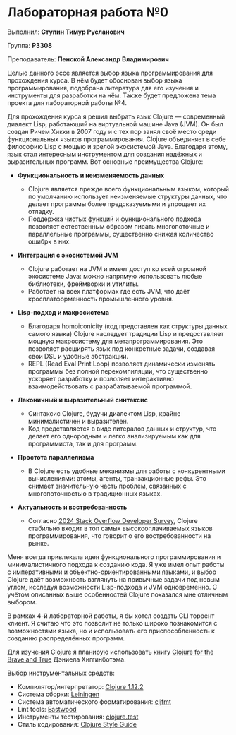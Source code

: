 # Лабораторная работа №0

Выполнил: **Ступин Тимур Русланович**

Группа: **P3308**

Преподаватель: **Пенской Александр Владимирович**

Целью данного эссе является выбор языка программирования для прохождения курса. В нём будет обоснован выбор языка программирования, подобрана литература для его изучения и инструменты для разработки на нём. Также будет предложена тема проекта для лабораторной работы №4.

Для прохождения курса я решил выбрать язык Clojure — современный диалект Lisp, работающий на виртуальной машине Java (JVM). Он был создан Ричем Хикки в 2007 году и с тех пор занял своё место среди функциональных языков программирования. Clojure объединяет в себе философию Lisp с мощью и зрелой экосистемой Java. Благодаря этому, язык стал интересным инструментом для создания надёжных и выразительных программ. Вот основные преимущества Clojure:

- **Функциональность и неизменяемость данных**

  - Clojure является прежде всего функциональным языком, который по умолчанию использует неизменяемые структуры данных, что делает программы более предсказуемыми и упрощает их отладку.
  - Поддержка чистых функций и функционального подхода позволяет естественным образом писать многопоточные и параллельные программы, существенно снижая количество ошибрк в них.

- **Интеграция с экосистемой JVM**

  - Clojure работает на JVM и имеет доступ ко всей огромной экосистеме Java: можно напрямую использовать любые библиотеки, фреймворки и утилиты.
  - Работает на всех платформах где есть JVM, что даёт кросплатформенность промышленного уровня.

- **Lisp-подход и макросистема**

  - Благодаря homoiconicity (код представлен как структуры данных самого языка) Clojure наследует традиции Lisp и предоставляет мощную макросистему для метапрограммирования. Это позволяет расширять язык под конкретные задачи, создавая свои DSL и удобные абстракции.
  - REPL (Read Eval Print Loop) позволяет динамически изменять программы без полной перекомпиляции, что существенно ускоряет разработку и позволяет интерактивно взаимодействовать с разрабатываемой программой.

- **Лаконичный и выразительный синтаксис**

  - Синтаксис Clojure, будучи диалектом Lisp, крайне минималистичен и выразителен.
  - Код представляется в виде литералов данных и структур, что делает его однородным и легко анализируемым как для программиста, так и для программ.

- **Простота параллелизма**

  - В Clojure есть удобные механизмы для работы с конкурентными вычислениями: атомы, агенты, транзакционные рефы. Это снимает значительную часть проблем, связанных с многопоточностью в традиционных языках.

- **Актуальность и востребованность**

  - Согласно [2024 Stack Overflow Developer Survey](https://survey.stackoverflow.co/2024/technology#top-paying-technologies), Clojure стабильно входит в топ самых высокооплачиваемых языков программирования, что говорит о его востребованности на рынке.

Меня всегда привлекала идея функционального программирования и минималистичного подхода к созданию кода. Я уже имел опыт работы с императивными и объектно-ориентированными языками, и выбор Clojure даёт возможность взглянуть на привычные задачи под новым углом, исследуя возможности Lisp-подхода и JVM одновременно. С учётом описанных выше особенностей Clojure показался мне отличным выбором.

В рамках 4-й лабораторной работы, я бы хотел создать CLI торрент клиент. Я считаю что это позволит не только широко познакомится с возможностями языка, но и использовать его приспособленность к созданию распределённых программ.

Для изучения Clojure я планирую использовать книгу [Clojure for the Brave and True](/books/clojure-for-the-brave-and-true.pdf) Дэниела Хиггинботэма.

Выбор инструментальных средств:

- Компилятор/интерпретатор: [Clojure 1.12.2](https://clojure.org/releases/downloads#stable)  
- Система сборки: [Leiningen](https://leiningen.org/)
- Система автоматического форматирования: [cljfmt](https://github.com/weavejester/cljfmt)  
- Lint tools: [Eastwood](https://github.com/jonase/eastwood)
- Инструменты тестирования: [clojure.test](https://clojure.github.io/clojure/clojure.test-api.html)
- Стиль кодирования: [Clojure Style Guide](https://guide.clojure.style/)
